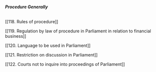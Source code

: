 ###### **_Procedure Generally_**

[[118. Rules of procedure]]

[[119. Regulation by law of procedure in Parliament in relation to financial business]]

[[120. Language to be used in Parliament]]

[[121. Restriction on discussion in Parliament]]

[[122. Courts not to inquire into proceedings of Parliament]]